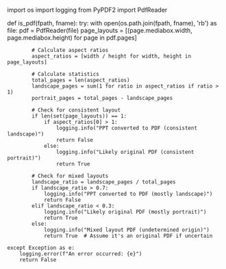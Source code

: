 
import os
import logging
from PyPDF2 import PdfReader

def is_pdf(fpath, fname):
    try:
        with open(os.path.join(fpath, fname), 'rb') as file:
            pdf = PdfReader(file)
            page_layouts = [(page.mediabox.width, page.mediabox.height) for page in pdf.pages]
            
            # Calculate aspect ratios
            aspect_ratios = [width / height for width, height in page_layouts]
            
            # Calculate statistics
            total_pages = len(aspect_ratios)
            landscape_pages = sum(1 for ratio in aspect_ratios if ratio > 1)
            portrait_pages = total_pages - landscape_pages
            
            # Check for consistent layout
            if len(set(page_layouts)) == 1:
                if aspect_ratios[0] > 1:
                    logging.info("PPT converted to PDF (consistent landscape)")
                    return False
                else:
                    logging.info("Likely original PDF (consistent portrait)")
                    return True
            
            # Check for mixed layouts
            landscape_ratio = landscape_pages / total_pages
            if landscape_ratio > 0.7:
                logging.info("PPT converted to PDF (mostly landscape)")
                return False
            elif landscape_ratio < 0.3:
                logging.info("Likely original PDF (mostly portrait)")
                return True
            else:
                logging.info("Mixed layout PDF (undetermined origin)")
                return True  # Assume it's an original PDF if uncertain
    
    except Exception as e:
        logging.error(f"An error occurred: {e}")
        return False

